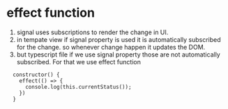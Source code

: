 # effect function
1. signal uses subscriptions to render the change in UI.
2. in tempate view if signal property is used it is automatically subscribed for the change. so whenever change happen it updates the DOM.
3. but typescript file if we use signal property those are not automatically subscribed. For that we use effect function

```TS
  constructor() {
    effect(() => {
      console.log(this.currentStatus());
    })
  }

```